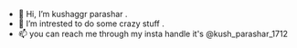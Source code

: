 - 👋 Hi, I’m kushaggr parashar .
- 👀 I’m intrested to do some crazy stuff .
- 📫 you can reach me through my insta handle it's @kush_parashar_1712

<!---
hey ,there I'm kushaggr here having some of my own stuff.
--->
